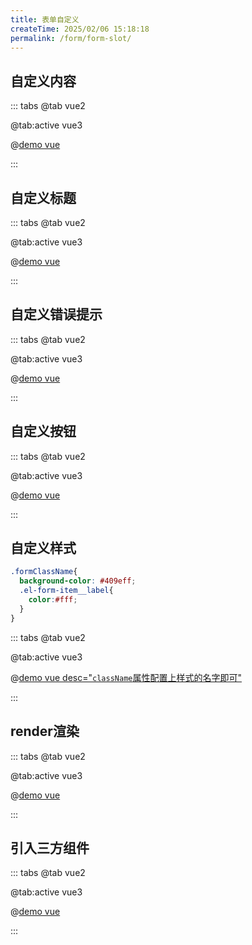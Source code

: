 ```yaml
---
title: 表单自定义
createTime: 2025/02/06 15:18:18
permalink: /form/form-slot/
---
```


## 自定义内容

::: tabs
@tab vue2

@tab:active vue3

@[demo vue](../../examples/form/form-slot/slot.vue)

:::


## 自定义标题

::: tabs
@tab vue2

@tab:active vue3

@[demo vue](../../examples/form/form-slot/label.vue)

:::

## 自定义错误提示

::: tabs
@tab vue2

@tab:active vue3

@[demo vue](../../examples/form/form-slot/error.vue)

:::

## 自定义按钮

::: tabs
@tab vue2

@tab:active vue3

@[demo vue](../../examples/form/form-slot/button.vue)

:::

## 自定义样式

```css
.formClassName{
  background-color: #409eff;
  .el-form-item__label{
    color:#fff;
  }
}
```

::: tabs
@tab vue2

@tab:active vue3

@[demo vue desc="`className`属性配置上样式的名字即可"](../../examples/form/form-slot/class.vue)

:::

## render渲染

::: tabs
@tab vue2

@tab:active vue3

@[demo vue](../../examples/form/form-slot/render.vue)

:::

## 引入三方组件

::: tabs
@tab vue2

@tab:active vue3

@[demo vue](../../examples/form/form-slot/component.vue)

:::